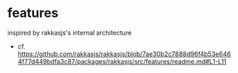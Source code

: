 # features

inspired by rakkasjs's internal architecture

- cf. https://github.com/rakkasjs/rakkasjs/blob/7ae30b2c7888d96f4b53e6464f77d449bdfa3c87/packages/rakkasjs/src/features/readme.md#L1-L11
